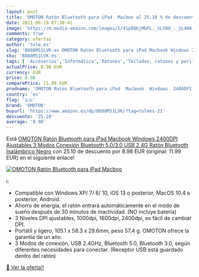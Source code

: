 ```yaml
---
layout: post
title: 'OMOTON Ratón Bluetooth para iPad  Macboo al 25.10 % de descuento'
date: 2021-06-10 07:30:41
image: 'https://m.media-amazon.com/images/I/41pBQbjMbFL._SL500_._SL400_.jpg'
comments: true
category: ofertas
author: 'tole.es'
slug: 'B088M51LVK-es OMOTON Ratón Bluetooth para iPad Macbook Windows 2400DPI...'
sku: 'B088M51LVK-es'
tags: [ 'Accesorios','Informática','Ratones','Teclados, ratones y periféricos de entrada','ipad','omoton', ]
actualPrice: 8.98 EUR
currency: EUR
price: 8.98
comparePrice: 11.99 EUR
prodname: 'OMOTON Ratón Bluetooth para iPad  Macbook  Windows  2400DPI Ajustables  3 Modos Conexión  Bluetooth 5.0/3.0  USB 2.4G   Ratón Bluetooth Inalámbrico  Negro'
country: 'es'
flag: '🇪🇸'
brand: 'OMOTON'
buyurl: 'https://www.amazon.es/dp/B088M51LVK/?tag=tolees-21'
descuento: '25.10'
average: '8.98'
---
```


Está [OMOTON Ratón Bluetooth para iPad  Macbook  Windows  2400DPI Ajustables  3 Modos Conexión  Bluetooth 5.0/3.0  USB 2.4G   Ratón Bluetooth Inalámbrico  Negro](https://www.amazon.es/dp/B088M51LVK/?tag=tolees-21) con 25.10 de descuento por 8.98 EUR (original: 11.99 EUR) en el siguiente enlace!

[![OMOTON Ratón Bluetooth para iPad  Macboo](https://m.media-amazon.com/images/I/41pBQbjMbFL._SL500_._SL400_.jpg)](https://www.amazon.es/dp/B088M51LVK/?tag=tolees-21)

ℹ️:

- Compatible con Windows XP/ 7/ 8/ 10, iOS 13 o posterior, MacOS 10.4 o posterior, Android.
- Ahorro de energía, el ratón entrará automáticamente en el modo de sueño después de 30 minutos de inactividad. (NO incluye batería)
- 3 Niveles DPI ajustables, 1000dpi, 1600dpi, 2400dpi, es fácil de cambiar DPI.
- Portátil y ligero, 105.1 x 58.3 x 29.6mm, peso 57,4 g. OMOTON ofrece la garantía de un año.
- 3 Modos de conexión, USB 2.4GHz, Bluetooth 5.0, Bluetooth 3.0, según diferentes necesidades para conectar. (Receptor USB está guardado dentro del ratón)

[🛒 Ver la oferta!!](https://www.amazon.es/dp/B088M51LVK/?tag=tolees-21)
